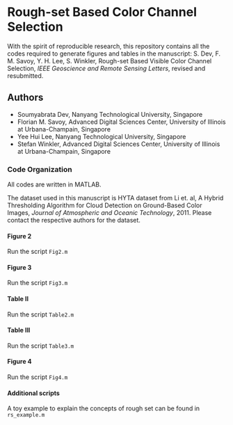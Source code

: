 # Rough-set Based Color Channel Selection

With the spirit of reproducible research, this repository contains all the codes required to generate figures and tables in the manuscript: S. Dev, F. M. Savoy, Y. H. Lee, S. Winkler, Rough-set Based Visible Color Channel Selection, *IEEE Geoscience and Remote Sensing Letters*, revised and resubmitted. 

## Authors
* Soumyabrata Dev, Nanyang Technological University, Singapore
* Florian M. Savoy, Advanced Digital Sciences Center, University of Illinois at Urbana-Champain, Singapore
* Yee Hui Lee, Nanyang Technological University, Singapore
* Stefan Winkler, Advanced Digital Sciences Center, University of Illinois at Urbana-Champain, Singapore

### Code Organization
All codes are written in MATLAB. 

The dataset used in this manuscript is HYTA dataset from Li et. al, A Hybrid Thresholding Algorithm for Cloud Detection on Ground-Based Color Images, *Journal of Atmospheric and Oceanic Technology*, 2011. Please contact the respective authors for the dataset.

#### Figure 2
Run the script `Fig2.m`

#### Figure 3
Run the script `Fig3.m`

#### Table II
Run the script `Table2.m`

#### Table III
Run the script `Table3.m`

#### Figure 4
Run the script `Fig4.m`

#### Additional scripts
A toy example to explain the concepts of rough set can be found in `rs_example.m`
